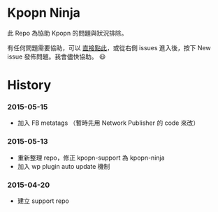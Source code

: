 # Kpopn Ninja

此 Repo 為協助 Kpopn 的問題與狀況排除。

有任何問題需要協助，可以 [直接點此](https://github.com/wake/kpopn-support/issues/new)，或從右側 issues 進入後，按下 New issue 發佈問題。我會儘快協助。 :smiley:

# History

### 2015-05-15

- 加入 FB metatags （暫時先用 Network Publisher 的 code 來改）

### 2015-05-13

- 重新整理 repo，修正 kpopn-support 為 kpopn-ninja
- 加入 wp plugin auto update 機制

### 2015-04-20

- 建立 support repo